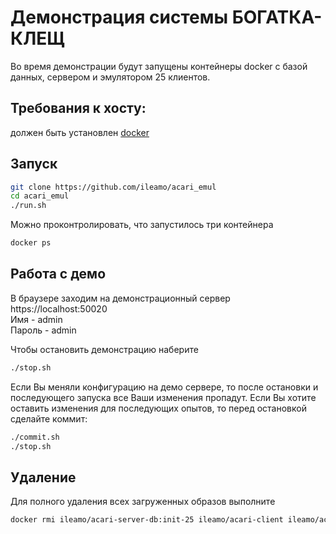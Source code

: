 # Демонстрация системы БОГАТКА-КЛЕЩ

Во время демонстрации будут запущены контейнеры docker с базой данных, сервером и эмулятором 25 клиентов.

## Требования к хосту:
должен быть установлен [docker](https://docs.docker.com/install/#support)

## Запуск
```bash
git clone https://github.com/ileamo/acari_emul
cd acari_emul
./run.sh
```
Можно проконтролировать, что запустилось три контейнера
```bash
docker ps
```
## Работа с демо
В браузере заходим на демонстрационный сервер https://localhost:50020 \
Имя - admin\
Пароль - admin

Чтобы остановить демонстрацию наберите
```bash
./stop.sh
```

Если Вы меняли конфигурацию на демо сервере, то после остановки и последующего запуска все Ваши изменения пропадут. Если Вы хотите оставить изменения для последующих опытов, то перед остановкой сделайте коммит:
```bash
./commit.sh
./stop.sh
```

## Удаление
Для полного удаления всех загруженных образов выполните
```bash
docker rmi ileamo/acari-server-db:init-25 ileamo/acari-client ileamo/acari-server
```
